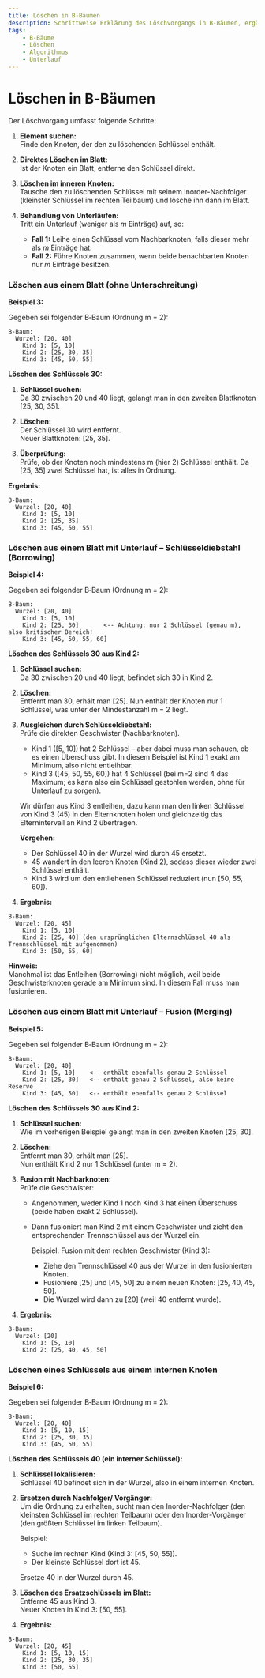```yaml
---
title: Löschen in B‑Bäumen
description: Schrittweise Erklärung des Löschvorgangs in B‑Bäumen, ergänzt durch ASCII-Art zur Visualisierung von Unterläufen und Zusammenführungen.
tags:
    - B‑Bäume
    - Löschen
    - Algorithmus
    - Unterlauf
---
```


# Löschen in B‑Bäumen

Der Löschvorgang umfasst folgende Schritte:

1. **Element suchen:**  
   Finde den Knoten, der den zu löschenden Schlüssel enthält.

2. **Direktes Löschen im Blatt:**  
   Ist der Knoten ein Blatt, entferne den Schlüssel direkt.

3. **Löschen im inneren Knoten:**  
   Tausche den zu löschenden Schlüssel mit seinem Inorder-Nachfolger (kleinster Schlüssel im rechten Teilbaum) und lösche ihn dann im Blatt.

4. **Behandlung von Unterläufen:**  
   Tritt ein Unterlauf (weniger als _m_ Einträge) auf, so:
   - **Fall 1:** Leihe einen Schlüssel vom Nachbarknoten, falls dieser mehr als _m_ Einträge hat.
   - **Fall 2:** Führe Knoten zusammen, wenn beide benachbarten Knoten nur _m_ Einträge besitzen.

### Löschen aus einem Blatt (ohne Unterschreitung)

**Beispiel 3:**

Gegeben sei folgender B‑Baum (Ordnung m = 2):
```
B-Baum:
  Wurzel: [20, 40]
    Kind 1: [5, 10]
    Kind 2: [25, 30, 35]
    Kind 3: [45, 50, 55]
```

**Löschen des Schlüssels 30:**

1. **Schlüssel suchen:**  
   Da 30 zwischen 20 und 40 liegt, gelangt man in den zweiten Blattknoten [25, 30, 35].

2. **Löschen:**  
   Der Schlüssel 30 wird entfernt.  
   Neuer Blattknoten: [25, 35].

3. **Überprüfung:**  
   Prüfe, ob der Knoten noch mindestens m (hier 2) Schlüssel enthält. Da [25, 35] zwei Schlüssel hat, ist alles in Ordnung.

**Ergebnis:**
```
B-Baum:
  Wurzel: [20, 40]
    Kind 1: [5, 10]
    Kind 2: [25, 35]
    Kind 3: [45, 50, 55]
```

### Löschen aus einem Blatt mit Unterlauf – Schlüsseldiebstahl (Borrowing)

**Beispiel 4:**

Gegeben sei folgender B‑Baum (Ordnung m = 2):
```
B-Baum:
  Wurzel: [20, 40]
    Kind 1: [5, 10]
    Kind 2: [25, 30]       <-- Achtung: nur 2 Schlüssel (genau m), also kritischer Bereich!
    Kind 3: [45, 50, 55, 60]
```

**Löschen des Schlüssels 30 aus Kind 2:**

1. **Schlüssel suchen:**  
   Da 30 zwischen 20 und 40 liegt, befindet sich 30 in Kind 2.

2. **Löschen:**  
   Entfernt man 30, erhält man [25]. Nun enthält der Knoten nur 1 Schlüssel, was unter der Mindestanzahl m = 2 liegt.

3. **Ausgleichen durch Schlüsseldiebstahl:**  
   Prüfe die direkten Geschwister (Nachbarknoten).  
   * Kind 1 ([5, 10]) hat 2 Schlüssel – aber dabei muss man schauen, ob es einen Überschuss gibt. In diesem Beispiel ist Kind 1 exakt am Minimum, also nicht entleihbar.  
   * Kind 3 ([45, 50, 55, 60]) hat 4 Schlüssel (bei m=2 sind 4 das Maximum; es kann also ein Schlüssel gestohlen werden, ohne für Unterlauf zu sorgen).  

   Wir dürfen aus Kind 3 entleihen, dazu kann man den linken Schlüssel von Kind 3 (45) in den Elternknoten holen und gleichzeitig das Elternintervall an Kind 2 übertragen.  

   **Vorgehen:**  
   - Der Schlüssel 40 in der Wurzel wird durch 45 ersetzt.  
   - 45 wandert in den leeren Knoten (Kind 2), sodass dieser wieder zwei Schlüssel enthält.  
   - Kind 3 wird um den entliehenen Schlüssel reduziert (nun [50, 55, 60]).

4. **Ergebnis:**  
```
B-Baum:
  Wurzel: [20, 45]
    Kind 1: [5, 10]
    Kind 2: [25, 40] (den ursprünglichen Elternschlüssel 40 als Trennschlüssel mit aufgenommen)  
    Kind 3: [50, 55, 60]
```

**Hinweis:**  
Manchmal ist das Entleihen (Borrowing) nicht möglich, weil beide Geschwisterknoten gerade am Minimum sind. In diesem Fall muss man fusionieren.

### Löschen aus einem Blatt mit Unterlauf – Fusion (Merging)

**Beispiel 5:**

Gegeben sei folgender B‑Baum (Ordnung m = 2):
```
B-Baum:
  Wurzel: [20, 40]
    Kind 1: [5, 10]    <-- enthält ebenfalls genau 2 Schlüssel
    Kind 2: [25, 30]   <-- enthält genau 2 Schlüssel, also keine Reserve
    Kind 3: [45, 50]   <-- enthält ebenfalls genau 2 Schlüssel
```

**Löschen des Schlüssels 30 aus Kind 2:**

1. **Schlüssel suchen:**  
   Wie im vorherigen Beispiel gelangt man in den zweiten Knoten [25, 30].

2. **Löschen:**  
   Entfernt man 30, erhält man [25].  
   Nun enthält Kind 2 nur 1 Schlüssel (unter m = 2).

3. **Fusion mit Nachbarknoten:**  
   Prüfe die Geschwister:  
   - Angenommen, weder Kind 1 noch Kind 3 hat einen Überschuss (beide haben exakt 2 Schlüssel).  
   - Dann fusioniert man Kind 2 mit einem Geschwister und zieht den entsprechenden Trennschlüssel aus der Wurzel ein.  
     
     Beispiel: Fusion mit dem rechten Geschwister (Kind 3):  
     - Ziehe den Trennschlüssel 40 aus der Wurzel in den fusionierten Knoten.  
     - Fusioniere [25] und [45, 50] zu einem neuen Knoten: [25, 40, 45, 50].  
     - Die Wurzel wird dann zu [20] (weil 40 entfernt wurde).

4. **Ergebnis:**
```
B-Baum:
  Wurzel: [20]
    Kind 1: [5, 10]
    Kind 2: [25, 40, 45, 50]
```

### Löschen eines Schlüssels aus einem internen Knoten

**Beispiel 6:**

Gegeben sei folgender B‑Baum (Ordnung m = 2):
```
B-Baum:
  Wurzel: [20, 40]
    Kind 1: [5, 10, 15]
    Kind 2: [25, 30, 35]
    Kind 3: [45, 50, 55]
```

**Löschen des Schlüssels 40 (ein interner Schlüssel):**

1. **Schlüssel lokalisieren:**  
   Schlüssel 40 befindet sich in der Wurzel, also in einem internen Knoten.

2. **Ersetzen durch Nachfolger/ Vorgänger:**  
   Um die Ordnung zu erhalten, sucht man den Inorder-Nachfolger (den kleinsten Schlüssel im rechten Teilbaum) oder den Inorder-Vorgänger (den größten Schlüssel im linken Teilbaum).  
     
   Beispiel:  
   - Suche im rechten Kind (Kind 3: [45, 50, 55]).  
   - Der kleinste Schlüssel dort ist 45.
     
   Ersetze 40 in der Wurzel durch 45.

3. **Löschen des Ersatzschlüssels im Blatt:**  
   Entferne 45 aus Kind 3.  
   Neuer Knoten in Kind 3: [50, 55].

4. **Ergebnis:**
```
B-Baum:
  Wurzel: [20, 45]
    Kind 1: [5, 10, 15]
    Kind 2: [25, 30, 35]
    Kind 3: [50, 55]
```

